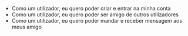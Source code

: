 - Como um utilizador, eu quero poder criar e entrar na minha conta
- Como um utilizador, eu quero poder ser amigo de outros utilizadores
- Como um utilizador, eu quero poder mandar e receber mensagem aos meus amigo
